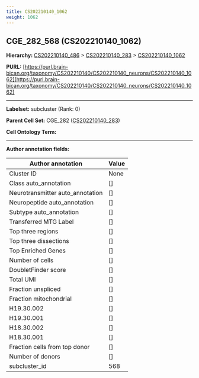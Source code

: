 ```yaml
---
title: CS202210140_1062
weight: 1062
---
```

## CGE_282_568 (CS202210140_1062)
<b>Hierarchy: </b>
[CS202210140_486](../CS202210140_486) >
[CS202210140_283](../CS202210140_283) >
[CS202210140_1062](../CS202210140_1062)

**PURL:** [https://purl.brain-bican.org/taxonomy/CS202210140/CS202210140_neurons/CS202210140_1062](https://purl.brain-bican.org/taxonomy/CS202210140/CS202210140_neurons/CS202210140_1062)

---


**Labelset:** subcluster (Rank: 0)

**Parent Cell Set:** CGE_282 ([CS202210140_283](../CS202210140_283))



**Cell Ontology Term:** 

[MARKER GENES.]: #


---

[TRANSFERRED ANNOTATIONS.]: #


[AUTHOR ANNOTATION FIELDS.]: #


**Author annotation fields:**

| Author annotation | Value |
|-------------------|-------|
|Cluster ID|None|
|Class auto_annotation|[]|
|Neurotransmitter auto_annotation|[]|
|Neuropeptide auto_annotation|[]|
|Subtype auto_annotation|[]|
|Transferred MTG Label|[]|
|Top three regions|[]|
|Top three dissections|[]|
|Top Enriched Genes|[]|
|Number of cells|[]|
|DoubletFinder score|[]|
|Total UMI|[]|
|Fraction unspliced|[]|
|Fraction mitochondrial|[]|
|H19.30.002|[]|
|H19.30.001|[]|
|H18.30.002|[]|
|H18.30.001|[]|
|Fraction cells from top donor|[]|
|Number of donors|[]|
|subcluster_id|568|
